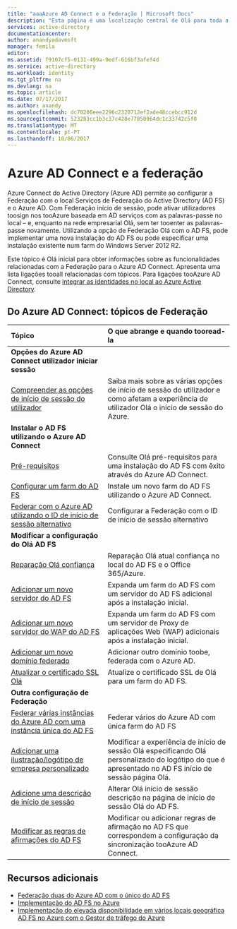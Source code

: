 ```yaml
---
title: "aaaAzure AD Connect e a Federação | Microsoft Docs"
description: "Esta página é uma localização central de Olá para toda a documentação relativas à operações do AD FS que utilizam o Azure AD Connect."
services: active-directory
documentationcenter: 
author: anandyadavmsft
manager: femila
editor: 
ms.assetid: f9107cf5-0131-499a-9edf-616bf3afef4d
ms.service: active-directory
ms.workload: identity
ms.tgt_pltfrm: na
ms.devlang: na
ms.topic: article
ms.date: 07/17/2017
ms.author: anandy
ms.openlocfilehash: dc70206eee2296c2320712ef2ade48ccebcc912d
ms.sourcegitcommit: 523283cc1b3c37c428e77850964dc1c33742c5f0
ms.translationtype: MT
ms.contentlocale: pt-PT
ms.lasthandoff: 10/06/2017
---
```

# <a name="azure-ad-connect-and-federation"></a>Azure AD Connect e a federação
Azure Connect do Active Directory (Azure AD) permite ao configurar a Federação com o local Serviços de Federação do Active Directory (AD FS) e o Azure AD. Com Federação início de sessão, pode ativar utilizadores toosign nos tooAzure baseada em AD serviços com as palavras-passe no local – e, enquanto na rede empresarial Olá, sem ter tooenter as palavras-passe novamente. Utilizando a opção de Federação Olá com o AD FS, pode implementar uma nova instalação do AD FS ou pode especificar uma instalação existente num farm do Windows Server 2012 R2.

Este tópico é Olá inicial para obter informações sobre as funcionalidades relacionadas com a Federação para o Azure AD Connect. Apresenta uma lista ligações tooall relacionadas com tópicos. Para ligações tooAzure AD Connect, consulte [integrar as identidades no local ao Azure Active Directory](active-directory-aadconnect.md).

## <a name="azure-ad-connect-federation-topics"></a>Do Azure AD Connect: tópicos de Federação
| Tópico | O que abrange e quando tooread-la |
|:--- |:--- |
| **Opções do Azure AD Connect utilizador iniciar sessão** | |
| [Compreender as opções de início de sessão do utilizador](active-directory-aadconnect-user-signin.md) |Saiba mais sobre as várias opções de início de sessão do utilizador e como afetam a experiência de utilizador Olá o início de sessão do Azure. |
| **Instalar o AD FS utilizando o Azure AD Connect** | |
| [Pré-requisitos](active-directory-aadconnect-get-started-custom.md#ad-fs-configuration-pre-requisites) |Consulte Olá pré-requisitos para uma instalação do AD FS com êxito através do Azure AD Connect. |
| [Configurar um farm do AD FS](active-directory-aadconnect-get-started-custom.md#configuring-federation-with-ad-fs) |Instale um novo farm do AD FS utilizando o Azure AD Connect. |
| [Federar com o Azure AD utilizando o ID de início de sessão alternativo](active-directory-aadconnect-federation-management.md#alternateid) | Configurar a Federação com o ID de início de sessão alternativo  |
| **Modificar a configuração do Olá AD FS** | |
| [Reparação Olá confiança](active-directory-aadconnect-federation-management.md#repairthetrust) |Reparação Olá atual confiança no local do AD FS e o Office 365/Azure. |
| [Adicionar um novo servidor do AD FS](active-directory-aadconnect-federation-management.md#addadfsserver) |Expanda um farm do AD FS com um servidor do AD FS adicional após a instalação inicial. |
| [Adicionar um novo servidor do WAP do AD FS](active-directory-aadconnect-federation-management.md#addwapserver) |Expanda um farm do AD FS com um servidor de Proxy de aplicações Web (WAP) adicionais após a instalação inicial. |
| [Adicionar um novo domínio federado](active-directory-aadconnect-federation-management.md#addfeddomain) |Adicionar outro domínio toobe, federada com o Azure AD. |
| [Atualizar o certificado SSL Olá](active-directory-aadconnectfed-ssl-update.md)| Atualize o certificado SSL de Olá para um farm do AD FS. |
| **Outra configuração de Federação** | |
| [Federar várias instâncias do Azure AD com uma instância única do AD FS](active-directory-aadconnectfed-single-adfs-multitenant-federation.md) | Federar vários do Azure AD com única farm do AD FS| 
| [Adicionar uma ilustração/logótipo de empresa personalizado](active-directory-aadconnect-federation-management.md#customlogo) |Modificar a experiência de início de sessão Olá especificando Olá personalizado do logótipo do que é apresentado no AD FS início de sessão página Olá. |
| [Adicione uma descrição de início de sessão](active-directory-aadconnect-federation-management.md#addsignindescription) |Alterar Olá início de sessão descrição na página de início de sessão Olá do AD FS. |
| [Modificar as regras de afirmações do AD FS](active-directory-aadconnect-federation-management.md#modclaims) |Modificar ou adicionar regras de afirmação no AD FS que correspondem a configuração da sincronização tooAzure AD Connect. |


## <a name="additional-resources"></a>Recursos adicionais
* [Federação duas do Azure AD com o único do AD FS](active-directory-aadconnectfed-single-adfs-multitenant-federation.md)
* [Implementação do AD FS no Azure](active-directory-aadconnect-azure-adfs.md)
* [Implementação do elevada disponibilidade em vários locais geográfica AD FS no Azure com o Gestor de tráfego do Azure](../active-directory-adfs-in-azure-with-azure-traffic-manager.md)
